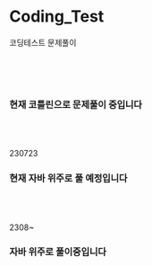 # Coding_Test
코딩테스트 문제풀이

<br><br><br>
### 현재 코틀린으로 문제풀이 중입니다 


<br><br><br>
230723
### 현재 자바 위주로 풀 예정입니다

<br><br><br>
2308~
### 자바 위주로 풀이중입니다

